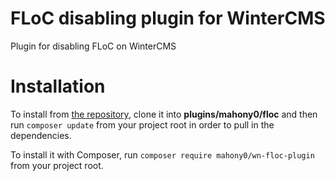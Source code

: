 # FLoC disabling plugin for WinterCMS

Plugin for disabling FLoC on WinterCMS

# Installation

To install from [the repository](https://github.com/mahony0/wn-floc-plugin), clone it into **plugins/mahony0/floc** and then run `composer update` from your project root in order to pull in the dependencies.

To install it with Composer, run `composer require mahony0/wn-floc-plugin` from your project root.
